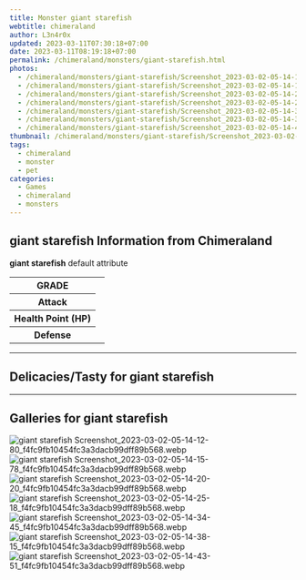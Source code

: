 ```yaml
---
title: Monster giant starefish
webtitle: chimeraland
author: L3n4r0x
updated: 2023-03-11T07:30:18+07:00
date: 2023-03-11T08:19:18+07:00
permalink: /chimeraland/monsters/giant-starefish.html
photos:
  - /chimeraland/monsters/giant-starefish/Screenshot_2023-03-02-05-14-12-80_f4fc9fb10454fc3a3dacb99dff89b568.webp
  - /chimeraland/monsters/giant-starefish/Screenshot_2023-03-02-05-14-15-78_f4fc9fb10454fc3a3dacb99dff89b568.webp
  - /chimeraland/monsters/giant-starefish/Screenshot_2023-03-02-05-14-20-20_f4fc9fb10454fc3a3dacb99dff89b568.webp
  - /chimeraland/monsters/giant-starefish/Screenshot_2023-03-02-05-14-25-18_f4fc9fb10454fc3a3dacb99dff89b568.webp
  - /chimeraland/monsters/giant-starefish/Screenshot_2023-03-02-05-14-34-45_f4fc9fb10454fc3a3dacb99dff89b568.webp
  - /chimeraland/monsters/giant-starefish/Screenshot_2023-03-02-05-14-38-15_f4fc9fb10454fc3a3dacb99dff89b568.webp
  - /chimeraland/monsters/giant-starefish/Screenshot_2023-03-02-05-14-43-51_f4fc9fb10454fc3a3dacb99dff89b568.webp
thumbnail: /chimeraland/monsters/giant-starefish/Screenshot_2023-03-02-05-14-12-80_f4fc9fb10454fc3a3dacb99dff89b568.webp
tags:
  - chimeraland
  - monster
  - pet
categories:
  - Games
  - chimeraland
  - monsters
---
```


<section id="bootstrap-wrapper"><link rel="stylesheet" href="https://rawcdn.githack.com/dimaslanjaka/Web-Manajemen/870a349/css/bootstrap-5-3-0-alpha3-wrapper.css"/><h2 id="attribute">giant starefish Information from Chimeraland</h2><p><b>giant starefish</b> default attribute <table><tr><th>GRADE</th><td></td></tr><tr><th>Attack</th><td></td></tr><tr><th>Health Point (HP)</th><td></td></tr><tr><th>Defense</th><td></td></tr></table></p><hr/><h2 id="delicacies">Delicacies/Tasty for giant starefish</h2><div class="bg-dark text-light"></div><hr/><div id="gallery"><h2>Galleries for giant starefish</h2><div class="row"><div class="col-lg-6 col-12"><img src="/chimeraland/monsters/giant-starefish/Screenshot_2023-03-02-05-14-12-80_f4fc9fb10454fc3a3dacb99dff89b568.webp" alt="giant starefish Screenshot_2023-03-02-05-14-12-80_f4fc9fb10454fc3a3dacb99dff89b568.webp"/></div><div class="col-lg-6 col-12"><img src="/chimeraland/monsters/giant-starefish/Screenshot_2023-03-02-05-14-15-78_f4fc9fb10454fc3a3dacb99dff89b568.webp" alt="giant starefish Screenshot_2023-03-02-05-14-15-78_f4fc9fb10454fc3a3dacb99dff89b568.webp"/></div><div class="col-lg-6 col-12"><img src="/chimeraland/monsters/giant-starefish/Screenshot_2023-03-02-05-14-20-20_f4fc9fb10454fc3a3dacb99dff89b568.webp" alt="giant starefish Screenshot_2023-03-02-05-14-20-20_f4fc9fb10454fc3a3dacb99dff89b568.webp"/></div><div class="col-lg-6 col-12"><img src="/chimeraland/monsters/giant-starefish/Screenshot_2023-03-02-05-14-25-18_f4fc9fb10454fc3a3dacb99dff89b568.webp" alt="giant starefish Screenshot_2023-03-02-05-14-25-18_f4fc9fb10454fc3a3dacb99dff89b568.webp"/></div><div class="col-lg-6 col-12"><img src="/chimeraland/monsters/giant-starefish/Screenshot_2023-03-02-05-14-34-45_f4fc9fb10454fc3a3dacb99dff89b568.webp" alt="giant starefish Screenshot_2023-03-02-05-14-34-45_f4fc9fb10454fc3a3dacb99dff89b568.webp"/></div><div class="col-lg-6 col-12"><img src="/chimeraland/monsters/giant-starefish/Screenshot_2023-03-02-05-14-38-15_f4fc9fb10454fc3a3dacb99dff89b568.webp" alt="giant starefish Screenshot_2023-03-02-05-14-38-15_f4fc9fb10454fc3a3dacb99dff89b568.webp"/></div><div class="col-lg-6 col-12"><img src="/chimeraland/monsters/giant-starefish/Screenshot_2023-03-02-05-14-43-51_f4fc9fb10454fc3a3dacb99dff89b568.webp" alt="giant starefish Screenshot_2023-03-02-05-14-43-51_f4fc9fb10454fc3a3dacb99dff89b568.webp"/></div></div></div></section>